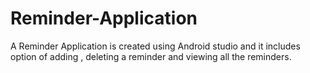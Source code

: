 # Reminder-Application
A Reminder Application is created using Android studio and it includes option of adding , deleting a reminder and viewing all the reminders.
